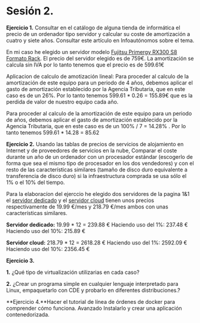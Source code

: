 # Sesión 2.

**Ejercicio 1.** Consultar en el catálogo de alguna tienda de informática el precio de un ordenador tipo servidor y calcular su coste de amortización a cuatro y siete años. Consultar este artículo en Infoautónomos sobre el tema.

En mi caso he elegido un servidor modelo [Fujitsu Primergy RX300 S8 Formato Rack](http://www.pccomponentes.com/fujitsu_primergy_rx300_s8_formato_rack.html "Servidor"). El precio del servidor elegido es de 759€. La amortización se calcula sin IVA por lo tanto tenemos que el precio es de 599.61€

Aplicacion de calculo de amotización lineal:
Para proceder al calculo de la amortización de este equipo para un periodo de 4 años, debemos aplicar el gasto de amortización establecido por la Agencia Tributaria, que en este caso es de un 26%.
Por lo tanto tenemos 599.61 * 0.26 = 155.89€ que es la perdida de valor de nuestro equipo cada año.

Para proceder al calculo de la amortización de este equipo para un periodo de  años, debemos aplicar el gasto de amortización establecido por la Agencia Tributaria, que en este caso es de un 100% / 7 = 14.28% .
Por lo tanto tenemos 599.61 * 14.28 = 85.62



**Ejercicio 2.** Usando las tablas de precios de servicios de alojamiento en Internet y de proveedores de servicios en la nube, Comparar el coste durante un año de un ordenador con un procesador estándar (escogerlo de forma que sea el mismo tipo de procesador en los dos vendedores) y con el resto de las características similares (tamaño de disco duro equivalente a transferencia de disco duro) si la infraestructura comprada se usa sólo el 1% o el 10% del tiempo.

Para la elaboracíon del ejerccio he elegido dos servidores de la pagina 1&1 el [servidor dedicado](http://www.1and1.es/servidores-dedicados?__lf=Order-Tariff&linkId=hd.subnav.servidores-dedicados) y el [servidor cloud](http://www.1and1.es/servidor-cloud-dinamico?__lf=Order-Tariff&linkId=hd.subnav.servidor-cloud-dinamico) tienen unos precios respectivamente de 19.99 €/mes y 218.79 €/mes ambos con unas características similares.

**Servidor dedicado:** 19.99 * 12 = 239.88 €
  Haciendo uso del 1%: 237.48 €
  Haciendo uso del 10%: 215.89 €
  
**Servidor cloud:** 218.79 * 12 = 2618.28 €
   Haciendo uso del 1%: 2592.09 €
   Haciendo uso del 10%: 2356.45 €

**Ejercicio 3.** 

  **1.** ¿Qué tipo de virtualización utilizarias en cada caso?

  **2.** ¿Crear un programa simple en cualquier lenguaje interpretado para Linux, empaquetarlo con CDE y probarlo en diferentes           distribuciones.?

**Ejercicio 4.**Hacer el tutorial de línea de órdenes de docker para comprender cómo funciona. Avanzado Instalarlo y crear una aplicación contenedorizada.



